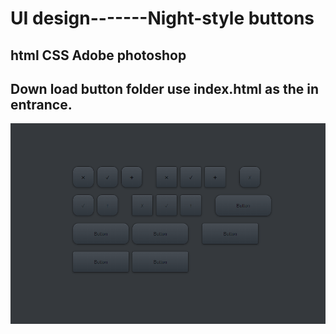 #  UI design-------Night-style buttons

## html CSS Adobe photoshop

 ## Down load button folder use index.html as the in entrance.

![](screenshot\pic1.png)

